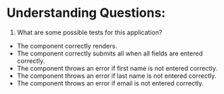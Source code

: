 # Understanding Questions:
1. What are some possible tests for this application?
* The component correctly renders.
* The component correctly submits all when all fields are entered correctly.
* The component throws an error if first name is not entered correctly.
* The component throws an error if last name is not entered correctly.
* The component throws an error if email is not entered correctly.